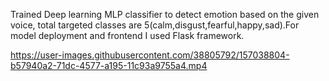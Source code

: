 Trained Deep learning MLP classifier to detect emotion based on the given voice, total targeted classes are 5(calm,disgust,fearful,happy,sad).For model deployment and frontend I used Flask framework.

https://user-images.githubusercontent.com/38805792/157038804-b57940a2-71dc-4577-a195-11c93a9755a4.mp4


